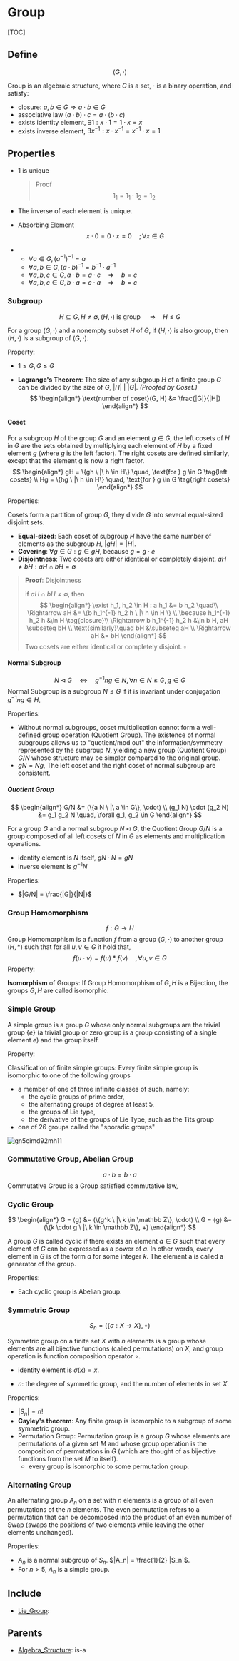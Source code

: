 # Group

[TOC]

## Define

$$
(G, \cdot)
$$

Group is an algebraic structure, where $G$ is a set, $\cdot$ is a binary operation, and satisfy:

- closure: $a, b \in G \Rightarrow a \cdot b \in G$
- associative law $(a \cdot b) \cdot c = a \cdot (b \cdot c)$
- exists identity element, $\exists 1: x \cdot 1 = 1 \cdot x = x$
- exists inverse element, $\exists x^{-1}: x \cdot x^{-1} = x^{-1} \cdot x = 1$

## Properties

- $1$ is unique

  > Proof
  > $$
  > 1_1 = 1_1 \cdot 1_2 = 1_2
  > $$

- The inverse of each element is unique.

- Absorbing Element
  $$
  x \cdot 0 = 0 \cdot x = 0  \quad; \forall x \in G  \tag{absorbing element}
  $$

- 
  - $\forall a \in G, (a^{-1})^{-1} = a$
  - $\forall a,b \in G, (a \cdot b)^{-1} = b^{-1} \cdot a^{-1}$
  - $\forall a,b,c \in G, a\cdot b = a \cdot c  \quad\Rightarrow\quad b = c$
  - $\forall a,b,c \in G, b\cdot a = c \cdot a  \quad\Rightarrow\quad b = c$ 

### Subgroup

$$
H \subseteq G, H \neq \emptyset, (H, \cdot) \text{ is group } \quad\Rightarrow\quad H \le G  \tag{Subgroup}
$$

For a group $(G, \cdot)$ and a nonempty subset $H$ of $G$, if $(H, \cdot)$ is also group, then $(H, \cdot)$ is a subgroup of $(G, \cdot)$.

Property:
- $1 \le G, G \le G$
* **Lagrange's Theorem**: The size of any subgroup $H$ of a finite group $G$ can be divided by the size of $G$, $|H| \ |\ |G|$. *(Proofed by Coset.)*
  $$
  \begin{align*}
  \text{number of coset}(G, H) &= \frac{|G|}{|H|}
  \end{align*}
  $$

#### Coset

For a subgroup $H$ of the group $G$ and an element $g \in G$, the left cosets of $H$ in $G$ are the sets obtained by multiplying each element of $H$ by a fixed element $g$ (where $g$ is the left factor). The right cosets are defined similarly, except that the element g is now a right factor.
$$
\begin{align*}
gH = \{gh \ |\ h \in H\} \quad, \text{for } g \in G  \tag{left cosets}  \\
Hg = \{hg \ |\ h \in H\} \quad, \text{for } g \in G  \tag{right cosets}
\end{align*}
$$

Properties:

Cosets form a partition of group $G$, they divide $G$ into several equal-sized disjoint sets. 

- **Equal-sized**: Each coset of subgroup $H$ have the same number of elements as the subgroup $H$, $|gH|=|H|$. 
- **Covering**: $\forall g \in G : g \in g H$, because $g = g \cdot e$
- **Disjointness**: Two cosets are either identical or completely disjoint. $aH \neq bH : aH \cap bH = \emptyset$

> **Proof**: Disjointness
>
> if $aH \cap bH \neq \emptyset$, then
> $$
> \begin{align*}
> \exist h_1, h_2 \in H : a h_1 &= b h_2 \quad\\
> \Rightarrow aH &= \{b h_1^{-1} h_2 h \ |\ h \in H \}  \\
> \because h_1^{-1} h_2 h &\in H \tag{closure}\\
> \Rightarrow b h_1^{-1} h_2 h &\in b H, aH \subseteq bH  \\ 
> \text{similarly}\quad  bH &\subseteq aH  \\
> \Rightarrow aH &= bH
> \end{align*}
> $$
> Two cosets are either identical or completely disjoint. 
> $\square$

#### Normal Subgroup

$$
N \lhd G \quad\Leftrightarrow\quad  g^{-1}ng \in N, \forall n \in N \le G, g \in  G \tag{Normal Subgroup}
$$
Normal Subgroup is a subgroup $N \le G$ if it is invariant under conjugation $g^{-1}ng \in H$.

Properties:

- Without normal subgroups, coset multiplication cannot form a well-defined group operation (Quotient Group). The existence of normal subgroups allows us to "quotient/mod out" the information/symmetry represented by the subgroup $N$, yielding a new group (Quotient Group) $G/N$ whose structure may be simpler compared to the original group.
- $gN = Ng$, The left coset and the right coset of normal subgroup are consistent.

##### Quotient Group

$$
\begin{align*}
G/N &= (\{a N \ |\ a \in G\}, \cdot)  \\
(g_1 N) \cdot (g_2 N) &= g_1 g_2 N \quad, \forall g_1, g_2 \in G
\end{align*}
$$

For a group $G$ and a normal subgroup $N \lhd G$, the Quotient Group $G/N$ is a group composed of all left cosets of $N$ in $G$ as elements and multiplication operations.
- identity element is $N$ itself, $gN \cdot N = gN$
- inverse element is $g^{-1} N$

Properties:

- $|G/N| = \frac{|G|}{|N|}$

### Group Homomorphism

$$
f: G \to H
$$
Group Homomorphism is a function $f$ from a group $(G, \cdot)$ to another group $(H, *)$ such that for all $u, v \in G$ it hold that,
$$
f(u \cdot v) = f(u) * f(v) \quad, \forall u, v \in G
$$
Property:

**Isomorphism** of Groups: If Group Homomorphism of $G, H$ is a Bijection, the groups $G, H$ are called isomorphic.

### Simple Group

A simple group is a group $G$ whose only normal subgroups are the trivial group $\{e\}$ (a trivial group or zero group is a group consisting of a single element $e$) and the group itself.

Property:

Classification of finite simple groups: Every finite simple group is isomorphic to one of the following groups

- a member of one of three infinite classes of such, namely:
  - the cyclic groups of prime order,
  - the alternating groups of degree at least 5,
  - the groups of Lie type,
  - the derivative of the groups of Lie Type, such as the Tits group
- one of 26 groups called the "sporadic groups"

<img src="./assets/gn5cimd92mh11.jpg" alt="gn5cimd92mh11"  />

### Commutative Group, Abelian Group
$$
a \cdot b = b \cdot a
$$
Commutative Group is a Group satisfied commutative law,

### Cyclic Group
$$
\begin{align*}
G = ⟨g⟩ &= (\{g^k \ |\ k \in \mathbb Z\}, \cdot) \\ 
G = ⟨g⟩ &= (\{k \cdot g \ |\ k \in \mathbb Z\}, +)
\end{align*}
$$

A group $G$ is called cyclic if there exists an element $a \in G$ such that every element of $G$ can be expressed as a power of $a$. ln other words, every element in $G$ is of the form $a$ for some integer $k$. The element a is called a generator of the group.

Properties:

- Each cyclic group is Abelian group.

### Symmetric Group

$$
S_n = \left(\{\sigma: X \to X\}, \circ \right)
$$

Symmetric group on a finite set $X$ with $n$ elements is a group whose elements are all bijective functions (called permutations) on $X$, and group operation is function composition operator $\circ$.

- identity element is $\sigma(x) = x$.

- $n$: the degree of symmetric group, and the number of elements in set $X$.

Properties:

- $|S_n| = n!$
- **Cayley's theorem**: Any finite group is isomorphic to a subgroup of some symmetric group.
- Permutation Group: Permutation group is a group $G$ whose elements are permutations of a given set $M$ and whose group operation is the composition of permutations in $G$ (which are thought of as bijective functions from the set $M$ to itself).  
  - every group is isomorphic to some permutation group.


### Alternating Group

An alternating group $A_n$ on a set with $n$ elements is a group of all even permutations of the $n$ elements. The even permutation refers to a permutation that can be decomposed into the product of an even number of Swap (swaps the positions of two elements while leaving the other elements unchanged).

Properties:
- $A_n$ is a normal subgroup of $S_n$. $|A_n| = \frac{1}{2} |S_n|$.
- For $n>5$, $A_n$ is a simple group.

## Include

- [Lie_Group](./Lie_Group.md): 


## Parents

- [Algebra_Structure](./Algebra_Structure.md): is-a

